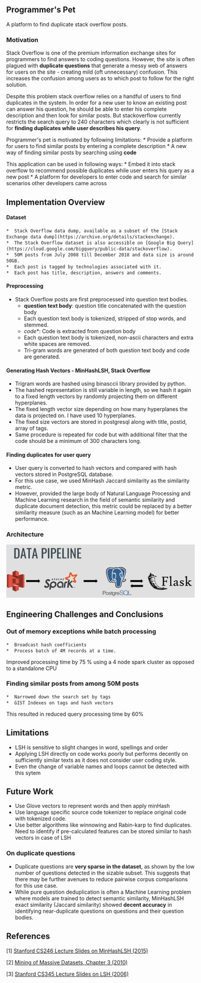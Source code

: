 ## Programmer's Pet
A platform to find duplicate stack overflow posts.

### Motivation
Stack Overflow is one of the premium information exchange sites for programmers to find answers to coding questions. However, the site is often plagued with **duplicate questions** that generate a messy web of answers for users on the site - creating mild (oft unnecessary) confusion. This increases the confusion among users as to which post to follow for the right solution.

Despite this problem stack overflow relies on a handful of users to find duplicates in the system.
In order for a new user to know an existing post can answer his question, he should be able to enter his complete description and then look for similar posts. But stackoverflow currently restricts the search query to 240 characters which clearly is not sufficient for **finding duplicates while user describes his query**.

Programmer's pet is motivated by following limitations:
	*  Provide a platform for users to find similar posts by entering a complete description
	*  A new way of finding similar posts by searching using **code**

This application can be used in following ways:
	*  Embed it into stack overflow to recommend possible duplicates while user enters his query as a new post
	*  A platform for developers to enter code and search for similar scenarios other developers came across


## Implementation Overview
#### Dataset
	*  Stack Overflow data dump, available as a subset of the [Stack Exchange data dump](https://archive.org/details/stackexchange).
	*  The Stack Overflow dataset is also accessible on [Google Big Query](https://cloud.google.com/bigquery/public-data/stackoverflow).
	*  50M posts from July 2008 till December 2018 and data size is around 50GB.
	*  Each post is tagged by technologies associated with it.
	*  Each post has title, description, answers and comments.

#### Preprocessing
* Stack Overflow posts are first preprocessed into question text bodies.
	*  **question text body**: question title concatenated with the question body
	*  Each question text body is tokenized, stripped of stop words, and stemmed.
	*  *code**: Code is extracted from question body
	*  Each question text body is tokenized, non-ascii characters and extra white spaces are removed.
	*  Tri-gram words are generated of both question text body and code are generated.


#### Generating Hash Vectors - MinHashLSH, Stack Overflow
* Trigram words are hashed using binasccii library provided by python.
* The hashed representation is still variable in length, so we hash it again to a fixed length vectors by randomly projecting them on different hyperplanes.
* The fixed length vector size depending on how many hyperplanes the data is projected on. I have used 10 hyperplanes.
* The fixed size vectors are stored in postgresql along with title, postid, array of tags.
* Same procedure is repeated for code but with additional filter that the code should be a minimum of 300 characters long.

#### Finding duplicates for user query
* User query is converted to hash vectors and compared with hash vectors stored in PostgreSQL database.
* For this use case, we used MinHash Jaccard similarity as the similarity metric.
* However, provided the large body of Natural Language Processing and Machine Learning research in the field of semantic similarity and duplicate document detection, this metric could be replaced by a better similarity measure (such as an Machine Learning model) for better performance. 


### Architecture
![Architecture](https://github.com/pkosala/Programmers-Pet-stackoverflow/blob/master/SparkSOF/src/imgs/Pipeline.PNG)
###
## Engineering Challenges and Conclusions


### Out of memory exceptions while batch processing
	*  Broadcast hash coefficients
	*  Process batch of 4M records at a time.
Improved processing time by 75 % using a 4 node spark cluster as opposed to a standalone CPU

### Finding similar posts from among 50M posts
	*  Narrowed down the search set by tags
	*  GIST Indexes on tags and hash vectors
This resulted in reduced query processing time by 60%

## Limitations
* LSH is sensitive to slight changes in word, spellings and order
* Applying LSH directly on code works poorly but performs decently on sufficiently similar texts as it does not consider user coding style.
* Even the change of variable names and loops cannot be detected with this sytem

## Future Work
* Use Glove vectors to represent words and then apply minHash
* Use language specific source code tokenizer to replace original code with tokenized code.
* Use better algorithms like winnowing and Rabin-karp to find duplicates. Need to identify if pre-calculated features can be stored similar to hash vectors in case of LSH

### On duplicate questions
* Duplicate questions are **very sparse in the dataset**, as shown by the low number of questions detected in the sizable subset. This suggests that there may be further avenues to reduce pairwise corpus comparisons for this use case. 
* While pure question deduplication is often a Machine Learning problem where models are trained to detect semantic similarity, MinHashLSH exact similarity (Jaccard similarity) showed **decent accuracy** in identifying near-duplicate questions on questions and their question bodies. 

## References
[1] [Stanford CS246 Lecture Slides on MinHashLSH (2015)](http://snap.stanford.edu/class/cs246-2015/slides/03-lsh.pdf)

[2] [Mining of Massive Datasets, Chapter 3 (2010)](http://infolab.stanford.edu/~ullman/mmds/ch3a.pdf)

[3] [Stanford CS345 Lecture Slides on LSH (2006)](http://infolab.stanford.edu/~ullman/mining/2006/lectureslides/cs345-lsh.pdf)

